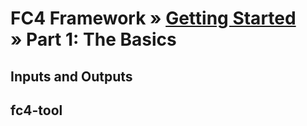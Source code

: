 # FC4 Framework » [Getting Started](index.md) » Part 1: The Basics

## Inputs and Outputs



## fc4-tool
